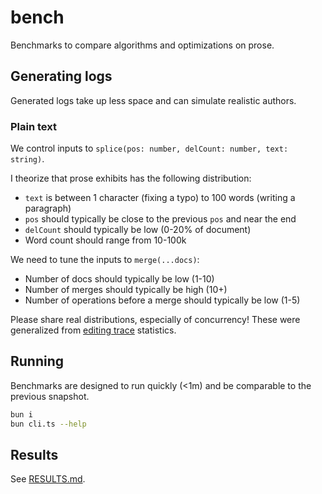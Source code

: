 # bench
Benchmarks to compare algorithms and optimizations on prose.

## Generating logs
Generated logs take up less space and can simulate realistic authors.

### Plain text
We control inputs to `splice(pos: number, delCount: number, text: string)`.

I theorize that prose exhibits has the following distribution:
- `text` is between 1 character (fixing a typo) to 100 words (writing a paragraph)
- `pos` should typically be close to the previous `pos` and near the end
- `delCount` should typically be low (0-20% of document)
- Word count should range from 10-100k

We need to tune the inputs to `merge(...docs)`:
- Number of docs should typically be low (1-10)
- Number of merges should typically be high (10+)
- Number of operations before a merge should typically be low (1-5)

Please share real distributions, especially of concurrency! These were
generalized from [editing trace](https://github.com/josephg/editing-traces) statistics.

## Running
Benchmarks are designed to run quickly (<1m) and be comparable to the previous snapshot.
```sh
bun i
bun cli.ts --help
```

## Results
See [RESULTS.md](./RESULTS.md).
